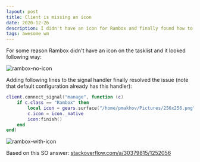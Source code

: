 ```yaml
---
layout: post
title: Client is missing an icon
date: 2020-12-26
description: I didn't have an icon for Rambox and finally found how to add it
tags: awesome wm
---
```


For some reason Rambox didn't have an icon on the tasklist and it looked following way:

![rambox-no-icon]({{site.url}}/images/2020/rambox-no-icon.png)

Adding following lines to the signal handler finally resolved the issue (note that default configuration already has this handler):

```lua
client.connect_signal("manage", function (c)
    if c.class == "Rambox" then
        local icon = gears.surface("/home/pmakhov/Pictures/256x256.png")
        c.icon = icon._native
        icon:finish()
    end
end)
```

![rambox-with-icon]({{site.url}}/images/2020/rambox-with-icon.png)

Based on this SO answer: [stackoverflow.com/a/30379815/1252056](https://stackoverflow.com/a/30379815/1252056)